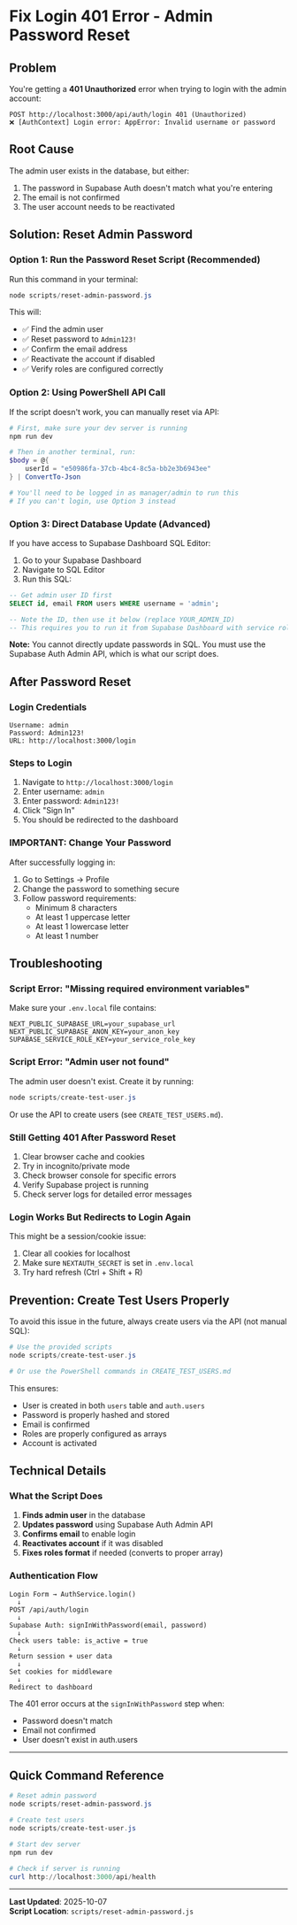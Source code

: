 # Fix Login 401 Error - Admin Password Reset

## Problem
You're getting a **401 Unauthorized** error when trying to login with the admin account:
```
POST http://localhost:3000/api/auth/login 401 (Unauthorized)
❌ [AuthContext] Login error: AppError: Invalid username or password
```

## Root Cause
The admin user exists in the database, but either:
1. The password in Supabase Auth doesn't match what you're entering
2. The email is not confirmed
3. The user account needs to be reactivated

## Solution: Reset Admin Password

### **Option 1: Run the Password Reset Script (Recommended)**

Run this command in your terminal:

```powershell
node scripts/reset-admin-password.js
```

This will:
- ✅ Find the admin user
- ✅ Reset password to `Admin123!`
- ✅ Confirm the email address
- ✅ Reactivate the account if disabled
- ✅ Verify roles are configured correctly

### **Option 2: Using PowerShell API Call**

If the script doesn't work, you can manually reset via API:

```powershell
# First, make sure your dev server is running
npm run dev

# Then in another terminal, run:
$body = @{
    userId = "e50986fa-37cb-4bc4-8c5a-bb2e3b6943ee"
} | ConvertTo-Json

# You'll need to be logged in as manager/admin to run this
# If you can't login, use Option 3 instead
```

### **Option 3: Direct Database Update (Advanced)**

If you have access to Supabase Dashboard SQL Editor:

1. Go to your Supabase Dashboard
2. Navigate to SQL Editor
3. Run this SQL:

```sql
-- Get admin user ID first
SELECT id, email FROM users WHERE username = 'admin';

-- Note the ID, then use it below (replace YOUR_ADMIN_ID)
-- This requires you to run it from Supabase Dashboard with service role
```

**Note:** You cannot directly update passwords in SQL. You must use the Supabase Auth Admin API, which is what our script does.

## After Password Reset

### Login Credentials
```
Username: admin
Password: Admin123!
URL: http://localhost:3000/login
```

### Steps to Login
1. Navigate to `http://localhost:3000/login`
2. Enter username: `admin`
3. Enter password: `Admin123!`
4. Click "Sign In"
5. You should be redirected to the dashboard

### **IMPORTANT: Change Your Password**
After successfully logging in:
1. Go to Settings → Profile
2. Change the password to something secure
3. Follow password requirements:
   - Minimum 8 characters
   - At least 1 uppercase letter
   - At least 1 lowercase letter
   - At least 1 number

## Troubleshooting

### Script Error: "Missing required environment variables"
Make sure your `.env.local` file contains:
```env
NEXT_PUBLIC_SUPABASE_URL=your_supabase_url
NEXT_PUBLIC_SUPABASE_ANON_KEY=your_anon_key
SUPABASE_SERVICE_ROLE_KEY=your_service_role_key
```

### Script Error: "Admin user not found"
The admin user doesn't exist. Create it by running:
```powershell
node scripts/create-test-user.js
```

Or use the API to create users (see `CREATE_TEST_USERS.md`).

### Still Getting 401 After Password Reset
1. Clear browser cache and cookies
2. Try in incognito/private mode
3. Check browser console for specific errors
4. Verify Supabase project is running
5. Check server logs for detailed error messages

### Login Works But Redirects to Login Again
This might be a session/cookie issue:
1. Clear all cookies for localhost
2. Make sure `NEXTAUTH_SECRET` is set in `.env.local`
3. Try hard refresh (Ctrl + Shift + R)

## Prevention: Create Test Users Properly

To avoid this issue in the future, always create users via the API (not manual SQL):

```powershell
# Use the provided scripts
node scripts/create-test-user.js

# Or use the PowerShell commands in CREATE_TEST_USERS.md
```

This ensures:
- User is created in both `users` table and `auth.users`
- Password is properly hashed and stored
- Email is confirmed
- Roles are properly configured as arrays
- Account is activated

## Technical Details

### What the Script Does
1. **Finds admin user** in the database
2. **Updates password** using Supabase Auth Admin API
3. **Confirms email** to enable login
4. **Reactivates account** if it was disabled
5. **Fixes roles format** if needed (converts to proper array)

### Authentication Flow
```
Login Form → AuthService.login()
  ↓
POST /api/auth/login
  ↓
Supabase Auth: signInWithPassword(email, password)
  ↓
Check users table: is_active = true
  ↓
Return session + user data
  ↓
Set cookies for middleware
  ↓
Redirect to dashboard
```

The 401 error occurs at the `signInWithPassword` step when:
- Password doesn't match
- Email not confirmed
- User doesn't exist in auth.users

---

## Quick Command Reference

```powershell
# Reset admin password
node scripts/reset-admin-password.js

# Create test users
node scripts/create-test-user.js

# Start dev server
npm run dev

# Check if server is running
curl http://localhost:3000/api/health
```

---

**Last Updated**: 2025-10-07  
**Script Location**: `scripts/reset-admin-password.js`
